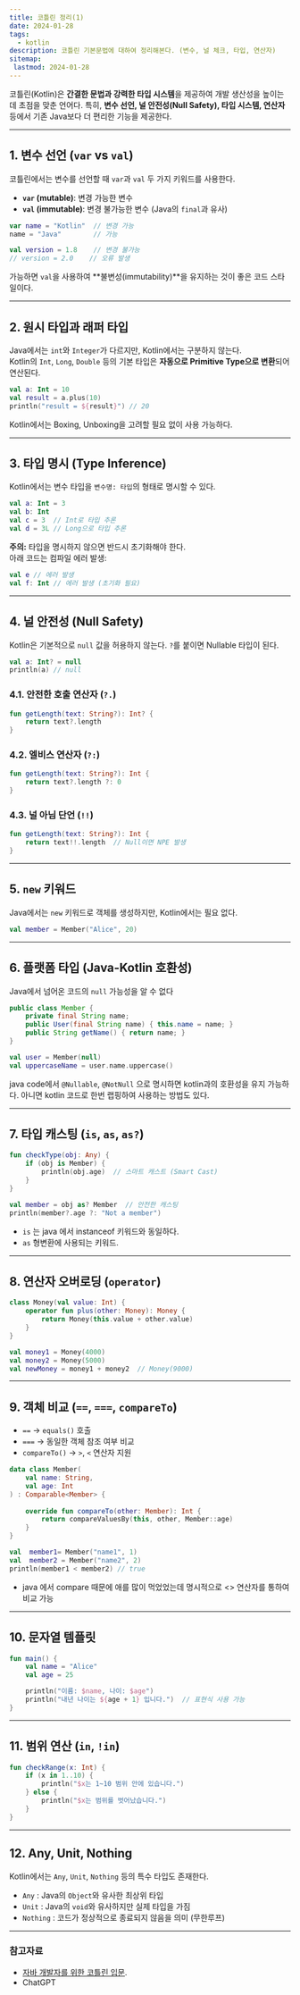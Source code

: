 ```yaml
---
title: 코틀린 정리(1)
date: 2024-01-28
tags:
  - kotlin
description: 코틀린 기본문법에 대하여 정리해본다. (변수, 널 체크, 타입, 연산자)
sitemap:
 lastmod: 2024-01-28
---
```


코틀린(Kotlin)은 **간결한 문법과 강력한 타입 시스템**을 제공하여 개발 생산성을 높이는 데 초점을 맞춘 언어다. 특히, **변수 선언, 널 안전성(Null Safety), 타입 시스템, 연산자** 등에서 기존 Java보다 더 편리한 기능을 제공한다. 

---

## 1. 변수 선언 (`var` vs `val`)
코틀린에서는 변수를 선언할 때 `var`과 `val` 두 가지 키워드를 사용한다.

- **`var` (mutable)**: 변경 가능한 변수  
- **`val` (immutable)**: 변경 불가능한 변수 (Java의 `final`과 유사)  

```kotlin
var name = "Kotlin"  // 변경 가능
name = "Java"        // 가능

val version = 1.8    // 변경 불가능
// version = 2.0    // 오류 발생
```
가능하면 `val`을 사용하여 **불변성(immutability)**을 유지하는 것이 좋은 코드 스타일이다.

---

## 2. 원시 타입과 래퍼 타입
Java에서는 `int`와 `Integer`가 다르지만, Kotlin에서는 구분하지 않는다.  
Kotlin의 `Int`, `Long`, `Double` 등의 기본 타입은 **자동으로 Primitive Type으로 변환**되어 연산된다.

```kotlin
val a: Int = 10
val result = a.plus(10)
println("result = ${result}") // 20
```
Kotlin에서는 Boxing, Unboxing을 고려할 필요 없이 사용 가능하다.

---

## 3. 타입 명시 (Type Inference)
Kotlin에서는 변수 타입을 `변수명: 타입`의 형태로 명시할 수 있다.

```kotlin
val a: Int = 3
val b: Int
val c = 3  // Int로 타입 추론
val d = 3L // Long으로 타입 추론
```
**주의:** 타입을 명시하지 않으면 반드시 초기화해야 한다.  
아래 코드는 컴파일 에러 발생:
```kotlin
val e // 에러 발생
val f: Int // 에러 발생 (초기화 필요)
```

---

## 4. 널 안전성 (Null Safety)
Kotlin은 기본적으로 `null` 값을 허용하지 않는다. `?`를 붙이면 Nullable 타입이 된다.

```kotlin
val a: Int? = null
println(a) // null
```

### 4.1. 안전한 호출 연산자 (`?.`)
```kotlin
fun getLength(text: String?): Int? {
    return text?.length
}
```

### 4.2. 엘비스 연산자 (`?:`)
```kotlin
fun getLength(text: String?): Int {
    return text?.length ?: 0
}
```

### 4.3. 널 아님 단언 (`!!`)
```kotlin
fun getLength(text: String?): Int {
    return text!!.length  // Null이면 NPE 발생
}
```

---

## 5. `new` 키워드
Java에서는 `new` 키워드로 객체를 생성하지만, Kotlin에서는 필요 없다.

```kotlin
val member = Member("Alice", 20)
```

---

## 6. 플랫폼 타입 (Java-Kotlin 호환성)

Java에서 넘어온 코드의 `null` 가능성을 알 수 없다

```java
public class Member {
    private final String name;
    public User(final String name) { this.name = name; }
    public String getName() { return name; }
}
```
```kotlin
val user = Member(null)
val uppercaseName = user.name.uppercase()
```
java code에서  `@Nullable`, `@NotNull` 으로 명시하면 kotlin과의 호환성을 유지 가능하다.
아니면 kotlin 코드로 한번 랩핑하여 사용하는 방법도 있다. 

---

## 7. 타입 캐스팅 (`is`, `as`, `as?`)
```kotlin
fun checkType(obj: Any) {
    if (obj is Member) {
        println(obj.age)  // 스마트 캐스트 (Smart Cast)
    }
}
```
```kotlin
val member = obj as? Member  // 안전한 캐스팅
println(member?.age ?: "Not a member")
```

- `is` 는 java 에서 instanceof 키워드와 동일하다.
- `as` 형변환에 사용되는 키워드.

---

## 8. 연산자 오버로딩 (`operator`)
```kotlin
class Money(val value: Int) {
    operator fun plus(other: Money): Money {
        return Money(this.value + other.value)
    }
}

val money1 = Money(4000)
val money2 = Money(5000)
val newMoney = money1 + money2  // Money(9000)
```


---

## 9. 객체 비교 (`==`, `===`, `compareTo`)
- `==` → `equals()` 호출
- `===` → 동일한 객체 참조 여부 비교
- `compareTo()` → `>`, `<` 연산자 지원

```kotlin
data class Member(  
    val name: String,  
    val age: Int  
) : Comparable<Member> {  
  
    override fun compareTo(other: Member): Int {  
        return compareValuesBy(this, other, Member::age)  
    }  
}

val  member1= Member("name1", 1)
val  member2 = Member("name2", 2)
println(member1 < member2) // true
```

- java 에서 compare 때문에 애를 많이 먹었었는데 명시적으로 <> 연산자를 통하여 비교 가능
---

## 10. 문자열 템플릿
```kotlin
fun main() {
    val name = "Alice"
    val age = 25

    println("이름: $name, 나이: $age")
    println("내년 나이는 ${age + 1} 입니다.")  // 표현식 사용 가능
}
```

---

## 11. 범위 연산 (`in`, `!in`)
```kotlin
fun checkRange(x: Int) {
    if (x in 1..10) {
        println("$x는 1~10 범위 안에 있습니다.")
    } else {
        println("$x는 범위를 벗어났습니다.")
    }
}
```

---
## 12. Any, Unit, Nothing
Kotlin에서는 `Any`, `Unit`, `Nothing` 등의 특수 타입도 존재한다.  
- `Any` : Java의 `Object`와 유사한 최상위 타입  
- `Unit` : Java의 `void`와 유사하지만 실제 타입을 가짐  
- `Nothing` : 코드가 정상적으로 종료되지 않음을 의미 (무한루프)


--- 

### 참고자료
- [자바 개발자를 위한 코틀린 입문](https://www.inflearn.com/course/java-to-kotlin/dashboard).
- ChatGPT
